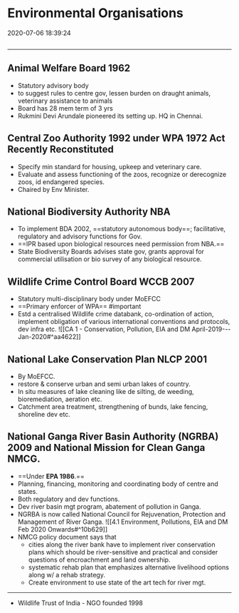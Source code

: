# Environmental Organisations

2020-07-06 18:39:24

```toc
```

---

## Animal Welfare Board 1962

- Statutory advisory body
- to suggest rules to centre gov, lessen burden on draught animals, veterinary assistance to animals
- Board has 28 mem term of 3 yrs
- Rukmini Devi Arundale pioneered its setting up. HQ in Chennai.

## Central Zoo Authority 1992 under WPA 1972 Act Recently Reconstituted

- Specify min standard for housing, upkeep and veterinary care.
- Evaluate and assess functioning of the zoos, recognize or derecognize zoos, id endangered species.
- Chaired by Env Minister.

## National Biodiversity Authority NBA

- To implement BDA 2002, ==statutory autonomous body==; facilitative, regulatory and advisory functions for Gov.
- ==IPR based upon biological resources need permission from NBA.==
- State Biodiversity Boards advises state gov, grants approval for commercial utilisation or bio survey of any biological resource.

## Wildlife Crime Control Board WCCB 2007

- Statutory multi-disciplinary body under MoEFCC
- ==Primary enforcer of WPA== #important 
- Estd a centralised Wildlife crime databank, co-ordination of action, implement obligation of various international conventions and protocols, dev infra etc.
![[CA 1 - Conservation, Pollution, EIA and DM April-2019---Jan-2020#^aa4622]]

## National Lake Conservation Plan NLCP 2001

- By MoEFCC.
- restore & conserve urban and semi urban lakes of country.
- In situ measures of lake cleaning like de silting, de weeding, bioremediation, aeration etc.
- Catchment area treatment, strengthening of bunds, lake fencing, shoreline dev etc.

## National Ganga River Basin Authority (NGRBA) 2009 and National Mission for Clean Ganga NMCG.

- ==Under **EPA 1986**.==
- Planning, financing, monitoring and coordinating body of centre and states.
- Both regulatory and dev functions.
- Dev river basin mgt program, abatement of pollution in Ganga.
- NGRBA is now called National Council for Rejuvenation, Protection and Management of River Ganga.
![[4.1 Environment, Pollutions, EIA and DM Feb 2020 Onwards#^10b629]]
- NMCG policy document says that
	- cities along the river bank have to implement river conservation plans which should be river-sensitive and practical and consider questions of encroachment and land ownership.
	- systematic rehab plan that emphasizes alternative livelihood options along w/ a rehab strategy.
	- Create environment to use state of the art tech for river mgt.

---

- Wildlife Trust of India - NGO founded 1998

